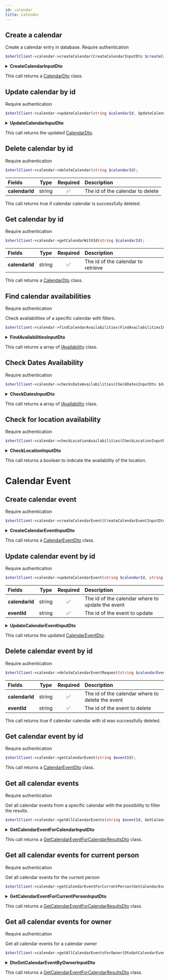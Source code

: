 ```yaml
---
id: calendar
title: Calendar
---
```


## Create a calendar

Create a calendar entry in database.
<span class="badge badge--warning">Require authentication</span>

```php
$sherlClient->calendar->createCalendar(CreateCalendarInputDto $createCalendar);
```

<details>
 <summary><b>CreateCalendarInputDto</b></summary>

| Fields             |                                           Type                                            |      Required      | Description                                |
| :----------------- | :---------------------------------------------------------------------------------------: | :----------------: | :----------------------------------------- |
| **id**             |                                          string                                           | :white_check_mark: | The calendar id                            |
| **aboutUri**       |                                          string                                           | :white_check_mark: | The uri for the associated custom resource |
| **ownerUri**       |                                          string                                           | :white_check_mark: | The uri of the owner                       |
| **availabilities** | [OpeningHoursSpecificationOutputDto[]](calendar-types#OpeningHoursSpecificationOutputDto) | :white_check_mark: | Availabilities of the calendar             |
| **metadatas**      |                                           mixed                                           |        :x:         | Metadata information about the calendar    |

</details>

This call returns a [CalendarDto](calendar-types#CalendarDto) class.

## Update calendar by id

<span class="badge badge--warning">Require authentication</span>

```php
$sherlClient->calendar->updateCalendar(string $calendarId, UpdateCalendarInputDto $calendarData);
```

<details>
 <summary><b>UpdateCalendarInputDto</b></summary>

| Fields             |                                          Type                                           | Required | Description                                  |
| :----------------- | :-------------------------------------------------------------------------------------: | :------: | :------------------------------------------- |
| **aboutUri**       |                                         string                                          |   :x:    | The uri for the associated custom resource   |
| **ownerUri**       |                                         string                                          |   :x:    | The uri of the owner                         |
| **availabilities** | [OpeningHoursSpecificationOutputDto](calendar-types#OpeningHoursSpecificationOutputDto) |   :x:    | Availabilities of the calendar               |
| **enabled**        |                                         boolean                                         |   :x:    | Indicates if the calendar is enabled or not. |
| **metadatas**      |                                          mixed                                          |   :x:    | Metadata information about the calendar      |

</details>

This call returns the updated [CalendarDto](calendar-types#CalendarDto).

## Delete calendar by id

<span class="badge badge--warning">Require authentication</span>

```php
$sherlClient->calendar->deleteCalendar(string $calendarId);
```

| Fields         |  Type  |      Required      | Description                      |
| :------------- | :----: | :----------------: | :------------------------------- |
| **calendarId** | string | :white_check_mark: | The id of the calendar to delete |

This call returns true if calendar calendar is successfully deleted.

## Get calendar by id

<span class="badge badge--warning">Require authentication</span>

```php
$sherlClient->calendar->getCalendarWithId(string $calendarId);
```

| Fields         |  Type  |      Required      | Description                        |
| :------------- | :----: | :----------------: | :--------------------------------- |
| **calendarId** | string | :white_check_mark: | The id of the calendar to retrieve |

This call returns a [CalendarDto](calendar-types#CalendarDto) class.

## Find calendar availabilities

<span class="badge badge--warning">Require authentication</span>

Check availabilities of a specific calendar with filters.

```php
$sherlClient->calendar->findCalendarAvailabilities(FindAvailabilitiesInputDto $filters);
```

<details>
 <summary><b>FindAvailabilitiesInputDto</b></summary>

| Fields       |                         Type                         | Required | Description                          |
| ------------ | :--------------------------------------------------: | :------: | ------------------------------------ |
| ownerUri     |                        string                        |   :x:    | Uri of the owner project             |
| aboutUri     |                        string                        |   :x:    | The uri of the event resource        |
| userPlaceUri |                        string                        |   :x:    | The uri of the user place            |
| metadatas    |                        mixed                         |   :x:    | Other metadata to filter             |
| startDate    |                        string                        |   :x:    | Start date of the calendar to find   |
| endDate      |                        string                        |   :x:    | End date of the calendar to find     |
| scale        | [AvailabilityScale](calendar-enum#availabilityscale) |   :x:    | The kind of period                   |
| scaleValue   |                                                      |   :x:    | The number of period                 |
| available    |                       boolean                        |   :x:    | Availability of the calendar to find |

</details>

This call returns a array of [IAvailability](calendar-types#iavailability) class.

## Check Dates Availability

<span class="badge badge--warning">Require authentication</span>

```php
$sherlClient->calendar->checksDateAvailabilities(CheckDatesInputDto $dates);
```

<details>
 <summary><b>CheckDatesInputDto</b></summary>

| Fields       |  Type  | Description                               |
| :----------- | :----: | :---------------------------------------- |
| **id**       | string | calendar's id                             |
| **personId** | string | ID of person which associated to calendar |
| **orderId**  | string | ID of order which associated to calendar  |

</details>

This call returns a array of [IAvailability](calendar-types#iavailability) class.

## Check for location availability

<span class="badge badge--warning">Require authentication</span>

```php
$sherlClient->calendar->checkLocationAvailabilities(CheckLocationInputDto $location);
```

<details>
 <summary><b>CheckLocationInputDto</b></summary>

| Fields           |  Type  |      Required      | Description                 |
| ---------------- | :----: | :----------------: | --------------------------- |
| calendarOwnerUri | string | :white_check_mark: | The calendar owner's uri    |
| country          | string |        :x:         | The country to check        |
| locality         | string |        :x:         | The locality to check       |
| region           | string |        :x:         | The region to check         |
| postalCode       | string |        :x:         | The postal code to check    |
| streetAddress    | string |        :x:         | The street address to check |

</details>

This call returns a boolean to indicate the availability of the location.

# Calendar Event

## Create calendar event

<span class="badge badge--warning">Require authentication</span>

```php
$sherlClient->calendar->createCalendarEvent(CreateCalendarEventInputDto $createCalendarEvent);
```

<details>
 <summary><b>CreateCalendarEventInputDto</b></summary>

| Fields    |  Type  | Required | Description                                |
| --------- | :----: | :------: | ------------------------------------------ |
| id        | string |   :x:    | The id of the calendar event               |
| uri       | string |   :x:    | The uri of the calendar event              |
| aboutUri  | string |   :x:    | The uri for the associated custom resource |
| ownerUri  | string |   :x:    | The uri of the owner                       |
| startDate | string |   :x:    | The start date of the event                |
| endDate   | string |   :x:    | The end date of the event                  |
| metadatas | mixed  |   :x:    | Metadata about the event                   |

</details>

This call returns a [CalendarEventDto](calendar-types#CalendarEventDto) class.

## Update calendar event by id

<span class="badge badge--warning">Require authentication</span>

```php
$sherlClient->calendar->updateCalendarEvent(string $calendarId, string $eventId,UpdateCalendarEventInputDto $calendarEventData);
```

| Fields         |  Type  |      Required      | Description                                      |
| :------------- | :----: | :----------------: | :----------------------------------------------- |
| **calendarId** | string | :white_check_mark: | The id of the calendar where to update the event |
| **eventId**    | string | :white_check_mark: | The id of the event to update                    |

<details>
 <summary><b>UpdateCalendarEventInputDto</b></summary>

| Fields      |  Type   | Required | Description                                |
| ----------- | :-----: | :------: | ------------------------------------------ |
| aboutUri    | string  |   :x:    | The uri for the associated custom resource |
| ownerUri    | string  |   :x:    | The uri of the owner                       |
| calendarUri | string  |   :x:    | The uri of the associated calendar         |
| startDate   | string  |   :x:    | The start date of the event                |
| endDate     | boolean |   :x:    | The end date of the event                  |

</details>

This call returns the updated [CalendarEventDto](calendar-types#CalendarEventDto).

## Delete calendar event by id

<span class="badge badge--warning">Require authentication</span>

```php
$sherlClient->calendar->deleteCalendarEventRequest(string $calendarEventId);
```

| Fields         |  Type  |      Required      | Description                                      |
| :------------- | :----: | :----------------: | :----------------------------------------------- |
| **calendarId** | string | :white_check_mark: | The id of the calendar where to delete the event |
| **eventId**    | string | :white_check_mark: | The id of the event to delete                    |

This call returns true if calendar calendar with id was successfully deleted.

## Get calendar event by id

<span class="badge badge--warning">Require authentication</span>

```php
$sherlClient->calendar->getCalendarEvent(string $eventId);
```

This call returns a [CalendarEventDto](calendar-types#CalendarEventDto) class.

## Get all calendar events

<span class="badge badge--warning">Require authentication</span>

Get all calendar events from a specific calendar with the possibility to filter the results.

```php
$sherlClient->calendar->getAllCalendarEvents(string $eventId, GetCalendarEventForCalendarInputDto $filters );
```

<details>
 <summary><b>GetCalendarEventForCalendarInputDto</b></summary>

| Fields       | ^cType                                                 | ^cRequired | Description                                |
| ------------ | ------------------------------------------------------ | ---------- | ------------------------------------------ |
| itemsPerPage | integer                                                | :x:        | Number of items per pages                  |
| page         | integer                                                | :x:        | Current page                               |
| id           | string                                                 | :x:        | The id of event                            |
| uri          | string                                                 | :x:        | The uri of the event                       |
| aboutUri     | string                                                 | :x:        | The uri for the associated custom resource |
| ownerUri     | string                                                 | :x:        | The uri of the owner                       |
| startDate    | [DateFilterOutputDto](date-filter#datefilteroutputdto) | :x:        | Start date of the event                    |
| endDate      | [DateFilterOutputDto](date-filter#datefilteroutputdto) | :x:        | End date of the event                      |

</details>

This call returns a [GetCalendarEventForCalendarResultsDto](calendar-types#GetCalendarEventForCalendarResultsDto) class.

## Get all calendar events for current person

<span class="badge badge--warning">Require authentication</span>

Get all calendar events for the current person

```php
$sherlClient->calendar->getCalendarEventForCurrentPerson(GetCalendarEventForCurrentPersonInputDto $input);
```

<details>
 <summary><b>GetCalendarEventForCurrentPersonInputDto</b></summary>

GetCalendarEventForCurrentPersonInputDto extends [PaginationFilterInputDto](pagination#PaginationFilterInputDto)

| Fields       | ^cType                                                 | ^cRequired | Description                                |
| ------------ | ------------------------------------------------------ | ---------- | ------------------------------------------ |
| itemsPerPage | integer                                                | :x:        | Number of items per pages                  |
| page         | integer                                                | :x:        | Current page                               |
| id           | string                                                 | :x:        | The id of event                            |
| uri          | string                                                 | :x:        | The uri of the event                       |
| aboutUri     | string                                                 | :x:        | The uri for the associated custom resource |
| ownerUri     | string                                                 | :x:        | The uri of the owner                       |
| startDate    | [DateFilterOutputDto](date-filter#datefilteroutputdto) | :x:        | Start date of the event                    |
| endDate      | [DateFilterOutputDto](date-filter#datefilteroutputdto  | :x:        | End date of the event                      |

</details>

This call returns a [GetCalendarEventForCalendarResultsDto](calendar-types#GetCalendarEventForCalendarResultsDto) class.

## Get all calendar events for owner

<span class="badge badge--warning">Require authentication</span>

Get all calendar events for a calendar owner

```php
$sherlClient->calendar->getAllCalendarEventsForOwner(DtoGetCalendarEventByOwnerInputDto $input);
```

<details>
 <summary><b>DtoGetCalendarEventByOwnerInputDto</b></summary>

DtoGetCalendarEventByOwnerInputDto extends [PaginationFilterInputDto](pagination#PaginationFilterInputDto)

| Fields            |                          Type                          | Required | Description                                                    |
| ----------------- | :----------------------------------------------------: | :------: | -------------------------------------------------------------- |
| calendarOwnerUri  |                         string                         |   :x:    | The uri of the calendar owner                                  |
| calendarAboutUri  |                         string                         |   :x:    | The uri for a custom resource associated to the calendar owner |
| calendarMetadatas |                         string                         |   :x:    | Calendar metadata                                              |
| aboutUri          |                         string                         |   :x:    | The uri for the associated custom resource                     |
| ownerUri          |                         string                         |   :x:    | The uri of the calendar event owner                            |
| startDate         | [DateFilterOutputDto](date-filter#datefilteroutputdto) |   :x:    | Start date of the events                                       |
| endDate           | [DateFilterOutputDto](date-filter#datefilteroutputdto) |   :x:    | End date of the events                                         |

</details>

This call returns a [GetCalendarEventForCalendarResultsDto](calendar-types#GetCalendarEventForCalendarResultsDto) class.
